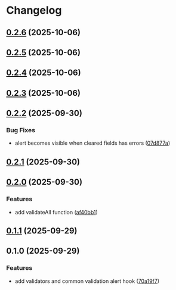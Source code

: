 # Changelog

## [0.2.6](https://github.com/ggv3/vite-example/compare/v0.2.5...v0.2.6) (2025-10-06)

## [0.2.5](https://github.com/ggv3/vite-example/compare/v0.2.4...v0.2.5) (2025-10-06)

## [0.2.4](https://github.com/ggv3/vite-example/compare/v0.2.3...v0.2.4) (2025-10-06)

## [0.2.3](https://github.com/ggv3/vite-example/compare/v0.2.2...v0.2.3) (2025-10-06)

## [0.2.2](https://github.com/ggv3/vite-example/compare/v0.2.1...v0.2.2) (2025-09-30)

### Bug Fixes

* alert becomes visible when cleared fields has errors ([07d877a](https://github.com/ggv3/vite-example/commit/07d877a93d9211ce67a52602e93f5e880d614819))

## [0.2.1](https://github.com/ggv3/vite-example/compare/v0.2.0...v0.2.1) (2025-09-30)

## [0.2.0](https://github.com/ggv3/vite-example/compare/v0.1.1...v0.2.0) (2025-09-30)

### Features

* add validateAll function ([af40bb1](https://github.com/ggv3/vite-example/commit/af40bb1235c32140777d470d8aae52c743aad89c))

## [0.1.1](https://github.com/ggv3/vite-example/compare/v0.1.0...v0.1.1) (2025-09-29)

## 0.1.0 (2025-09-29)

### Features

* add validators and common validation alert hook ([70a19f7](https://github.com/ggv3/vite-example/commit/70a19f793b06ac2dd15eeb524ebdb49095c129c7))
